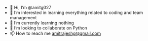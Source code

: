 - 👋 Hi, I’m @amitg027
- 👀 I’m interested in learning everything related to coding and team management
- 🌱 I’m currently learning nothing
- 💞️ I’m looking to collaborate on Python
- 📫 How to reach me amitrajeshg@gmail.com

<!---
amitg027/amitg027 is a ✨ special ✨ repository because its `README.md` (this file) appears on your GitHub profile.
You can click the Preview link to take a look at your changes.
--->
